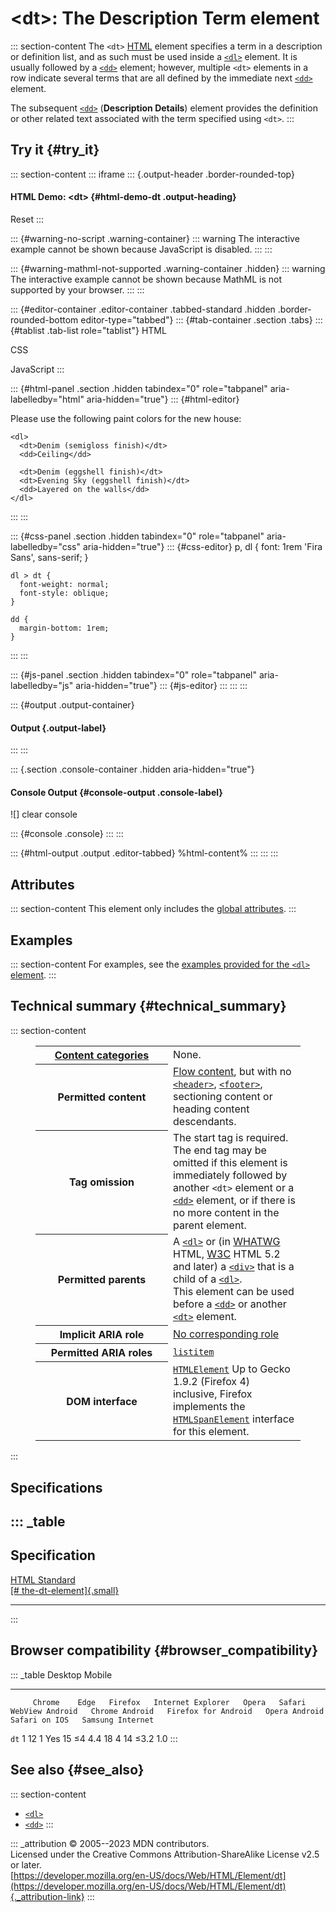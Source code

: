 

# \<dt\>: The Description Term element



::: section-content
The `<dt>` [HTML](../index) element specifies a term in a description or
definition list, and as such must be used inside a [`<dl>`](dl) element.
It is usually followed by a [`<dd>`](dd) element; however, multiple
`<dt>` elements in a row indicate several terms that are all defined by
the immediate next [`<dd>`](dd) element.

The subsequent [`<dd>`](dd) (**Description Details**) element provides
the definition or other related text associated with the term specified
using `<dt>`.
:::

## Try it {#try_it}

::: section-content
::: iframe
::: {.output-header .border-rounded-top}
#### HTML Demo: \<dt\> {#html-demo-dt .output-heading}

Reset
:::

::: {#warning-no-script .warning-container}
::: warning
The interactive example cannot be shown because JavaScript is disabled.
:::
:::

::: {#warning-mathml-not-supported .warning-container .hidden}
::: warning
The interactive example cannot be shown because MathML is not supported
by your browser.
:::
:::

::: {#editor-container .editor-container .tabbed-standard .hidden .border-rounded-bottom editor-type="tabbed"}
::: {#tab-container .section .tabs}
::: {#tablist .tab-list role="tablist"}
HTML

CSS

JavaScript
:::

::: {#html-panel .section .hidden tabindex="0" role="tabpanel" aria-labelledby="html" aria-hidden="true"}
::: {#html-editor}
    <p>Please use the following paint colors for the new house:</p>

    <dl>
      <dt>Denim (semigloss finish)</dt>
      <dd>Ceiling</dd>

      <dt>Denim (eggshell finish)</dt>
      <dt>Evening Sky (eggshell finish)</dt>
      <dd>Layered on the walls</dd>
    </dl>
:::
:::

::: {#css-panel .section .hidden tabindex="0" role="tabpanel" aria-labelledby="css" aria-hidden="true"}
::: {#css-editor}
    p,
    dl {
      font:
        1rem 'Fira Sans',
        sans-serif;
    }

    dl > dt {
      font-weight: normal;
      font-style: oblique;
    }

    dd {
      margin-bottom: 1rem;
    }
:::
:::

::: {#js-panel .section .hidden tabindex="0" role="tabpanel" aria-labelledby="js" aria-hidden="true"}
::: {#js-editor}
:::
:::
:::

::: {#output .output-container}
#### Output {.output-label}
:::
:::

::: {.section .console-container .hidden aria-hidden="true"}
#### Console Output {#console-output .console-label}

![]
clear console

::: {#console .console}
:::
:::

::: {#html-output .output .editor-tabbed}
%html-content%
:::
:::
:::

## Attributes

::: section-content
This element only includes the [global
attributes](../global_attributes).
:::

## Examples

::: section-content
For examples, see the [examples provided for the `<dl>`
element](dl#examples).
:::

## Technical summary {#technical_summary}

::: section-content
<figure class="table-container">
<div class="_table">
<table class="properties">
<colgroup>
<col style="width: 50%" />
<col style="width: 50%" />
</colgroup>
<tbody>
<tr class="odd">
<th scope="row"><a href="../content_categories">Content
categories</a></th>
<td>None.</td>
</tr>
<tr class="even">
<th scope="row">Permitted content</th>
<td><a href="../content_categories#flow_content">Flow content</a>, but
with no <a href="header"><code>&lt;header&gt;</code></a>, <a
href="footer"><code>&lt;footer&gt;</code></a>, sectioning content or
heading content descendants.</td>
</tr>
<tr class="odd">
<th scope="row">Tag omission</th>
<td>The start tag is required. The end tag may be omitted if this
element is immediately followed by another <code>&lt;dt&gt;</code>
element or a <a href="dd"><code>&lt;dd&gt;</code></a> element, or if
there is no more content in the parent element.</td>
</tr>
<tr class="even">
<th scope="row">Permitted parents</th>
<td>A <a href="dl"><code>&lt;dl&gt;</code></a> or (in <a
href="https://developer.mozilla.org/en-US/docs/Glossary/WHATWG">WHATWG</a>
HTML, <a
href="https://developer.mozilla.org/en-US/docs/Glossary/W3C">W3C</a>
HTML 5.2 and later) a <a href="div"><code>&lt;div&gt;</code></a> that is
a child of a <a href="dl"><code>&lt;dl&gt;</code></a>.<br />
This element can be used before a <a
href="dd"><code>&lt;dd&gt;</code></a> or another <a href="dt"
aria-current="page"><code>&lt;dt&gt;</code></a> element.</td>
</tr>
<tr class="odd">
<th scope="row">Implicit ARIA role</th>
<td><a href="https://www.w3.org/TR/html-aria/#dfn-no-corresponding-role"
target="_blank">No corresponding role</a></td>
</tr>
<tr class="even">
<th scope="row">Permitted ARIA roles</th>
<td><a
href="https://developer.mozilla.org/en-US/docs/Web/Accessibility/ARIA/Roles/listitem_role"><code>listitem</code></a></td>
</tr>
<tr class="odd">
<th scope="row">DOM interface</th>
<td><a
href="https://developer.mozilla.org/en-US/docs/Web/API/HTMLElement"><code>HTMLElement</code></a>
Up to Gecko 1.9.2 (Firefox 4) inclusive, Firefox implements the <a
href="https://developer.mozilla.org/en-US/docs/Web/API/HTMLSpanElement"><code>HTMLSpanElement</code></a>
interface for this element.</td>
</tr>
</tbody>
</table>

</figure>
:::

## Specifications

::: _table
  -------------------------------------------------------------------------------------------------------
  Specification
  -------------------------------------------------------------------------------------------------------
  [HTML Standard\
  [\#
  the-dt-element]{.small}](https://html.spec.whatwg.org/multipage/grouping-content.html#the-dt-element)

  -------------------------------------------------------------------------------------------------------
:::

## Browser compatibility {#browser_compatibility}

::: _table
         Desktop                                                         Mobile                                                                                   
  ------ --------- ------ --------- ------------------- ------- -------- ----------------- ---------------- --------------------- --------------- --------------- ------------------
         Chrome    Edge   Firefox   Internet Explorer   Opera   Safari   WebView Android   Chrome Android   Firefox for Android   Opera Android   Safari on IOS   Samsung Internet
  `dt`   1         12     1         Yes                 15      ≤4       4.4               18               4                     14              ≤3.2            1.0
:::

## See also {#see_also}

::: section-content
-   [`<dl>`](dl)
-   [`<dd>`](dd)
:::

::: _attribution
© 2005--2023 MDN contributors.\
Licensed under the Creative Commons Attribution-ShareAlike License v2.5
or later.\
[https://developer.mozilla.org/en-US/docs/Web/HTML/Element/dt](https://developer.mozilla.org/en-US/docs/Web/HTML/Element/dt){._attribution-link}
:::
